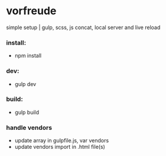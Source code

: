 # vorfreude
simple setup | gulp, scss, js concat, local server and live reload

### install:
- npm install

### dev:
- gulp dev

### build:
- gulp build

### handle vendors
- update array in gulpfile.js, var vendors
- update vendors import in .html file(s)